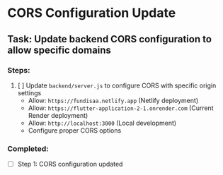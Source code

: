 # CORS Configuration Update

## Task: Update backend CORS configuration to allow specific domains

### Steps:
1. [ ] Update `backend/server.js` to configure CORS with specific origin settings
   - Allow: `https://fundisaa.netlify.app` (Netlify deployment)
   - Allow: `https://flutter-application-2-1.onrender.com` (Current Render deployment)
   - Allow: `http://localhost:3000` (Local development)
   - Configure proper CORS options

### Completed:
- [ ] Step 1: CORS configuration updated
